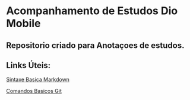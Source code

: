 # Acompanhamento de Estudos Dio Mobile

## Repositorio criado para Anotaçoes de estudos.

## Links Úteis:

[Sintaxe Basica Markdown](https://www.markdownguide.org/basic-syntax/)

[Comandos Basicos Git](https://comandosgit.github.io)
